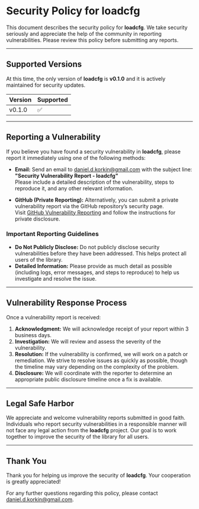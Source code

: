 # Security Policy for loadcfg

This document describes the security policy for **loadcfg**. We take security seriously and appreciate the help of the community in reporting vulnerabilities. Please review this policy before submitting any reports.

---

## Supported Versions

At this time, the only version of **loadcfg** is **v0.1.0** and it is actively maintained for security updates.

| Version | Supported          |
| ------- | ------------------ |
| v0.1.0  | :white_check_mark: |

---

## Reporting a Vulnerability

If you believe you have found a security vulnerability in **loadcfg**, please report it immediately using one of the following methods:

- **Email:** Send an email to [daniel.d.korkin@gmail.com](mailto:daniel.d.korkin@gmail.com) with the subject line:  
  **"Security Vulnerability Report - loadcfg"**  
  Please include a detailed description of the vulnerability, steps to reproduce it, and any other relevant information.

- **GitHub (Private Reporting):** Alternatively, you can submit a private vulnerability report via the GitHub repository’s security page.  
  Visit [GitHub Vulnerability Reporting](https://github.com/danielkorkin/loadcfg/security/advisories) and follow the instructions for private disclosure.

### Important Reporting Guidelines

- **Do Not Publicly Disclose:** Do not publicly disclose security vulnerabilities before they have been addressed. This helps protect all users of the library.
- **Detailed Information:** Please provide as much detail as possible (including logs, error messages, and steps to reproduce) to help us investigate and resolve the issue.

---

## Vulnerability Response Process

Once a vulnerability report is received:

1. **Acknowledgment:** We will acknowledge receipt of your report within 3 business days.
2. **Investigation:** We will review and assess the severity of the vulnerability.
3. **Resolution:** If the vulnerability is confirmed, we will work on a patch or remediation. We strive to resolve issues as quickly as possible, though the timeline may vary depending on the complexity of the problem.
4. **Disclosure:** We will coordinate with the reporter to determine an appropriate public disclosure timeline once a fix is available.

---

## Legal Safe Harbor

We appreciate and welcome vulnerability reports submitted in good faith. Individuals who report security vulnerabilities in a responsible manner will not face any legal action from the **loadcfg** project. Our goal is to work together to improve the security of the library for all users.

---

## Thank You

Thank you for helping us improve the security of **loadcfg**. Your cooperation is greatly appreciated!

For any further questions regarding this policy, please contact [daniel.d.korkin@gmail.com](mailto:daniel.d.korkin@gmail.com).
